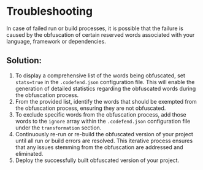 # Troubleshooting

In case of failed run or build processes, it is possible that the failure is caused by the obfuscation of certain reserved words associated with your language, framework or dependencies.

## Solution:

1. To display a comprehensive list of the words being obfuscated, set `stats=true` in the `.codefend.json` configuration file. This will enable the generation of detailed statistics regarding the obfuscated words during the obfuscation process.
2. From the provided list, identify the words that should be exempted from the obfuscation process, ensuring they are not obfuscated.
3. To exclude specific words from the obfuscation process, add those words to the `ignore` array within the `.codefend.json` configuration file under the `transformation` section.
4. Continuously re-run or re-build the obfuscated version of your project until all run or build errors are resolved. This iterative process ensures that any issues stemming from the obfuscation are addressed and eliminated.
5. Deploy the successfully built obfuscated version of your project.
